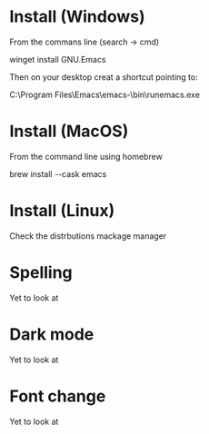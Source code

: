 # Install (Windows)
From the commans line (search -> cmd)

   winget install GNU.Emacs

Then on your desktop creat a shortcut pointing to:

   C:\Program Files\Emacs\emacs-<version number>\bin\runemacs.exe

# Install (MacOS)
From the command line using homebrew

   brew install --cask emacs

# Install (Linux)
Check the distrbutions mackage manager

# Spelling
Yet to look at

# Dark mode
Yet to look at

# Font change
Yet to look at